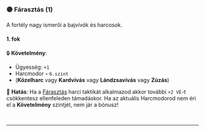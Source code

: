 ### 🟣 Fárasztás (1)

A fortély nagy ismerői a bajvívók és harcosok.

#### 1. fok

🔒 **Követelmény**:
- Ügyesség: `+1`
- Harcmodor  **-** `6.szint`
- (**Közelharc** vagy **Kardvívás** vagy **Lándzsavívás** vagy **Zúzás**)

🌟 **Hatás**: Ha a [Fárasztás](../064_02_harci_taktikak.md#f%C3%A1raszt%C3%A1s-taktika) harci taktikát alkalmazod akkor további `+2 VÉ`-t csökkentesz ellenfeleden támadáskor. Ha az aktuális Harcmodorod nem éri el a **Követelmény** szintjét, nem jár a bónusz!

<br />

---
